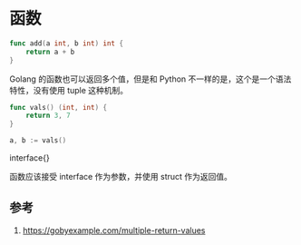 # 函数

```go
func add(a int, b int) int {
    return a + b
}
```

Golang 的函数也可以返回多个值，但是和 Python 不一样的是，这个是一个语法特性，没有使用 tuple 这种机制。

```go
func vals() (int, int) {
    return 3, 7
}

a, b := vals()
```

interface{}

函数应该接受 interface 作为参数，并使用 struct 作为返回值。

## 参考

1. https://gobyexample.com/multiple-return-values